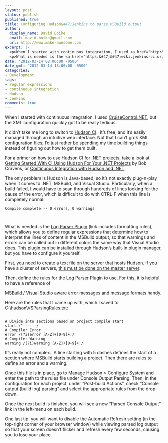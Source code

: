 ```yaml
---
layout: post
status: publish
published: true
title: Configuring Hudson&#47;Jenkins to parse MSBuild output
author:
  display_name: David Boike
  email: david.boike@gmail.com
  url: http://www.make-awesome.com
excerpt: |-
  <p>When I started with continuous integration, I used <a href="http:&#47;&#47;www.cruisecontrolnet.org&#47;" target="_blank">CruiseControl.NET</a>, but the XML configuration quickly got to be really tedious.</p> <p>It didn&rsquo;t take me long to switch to <a href="http:&#47;&#47;hudson-ci.org&#47;" target="_blank">Hudson CI</a>.&nbsp; It&rsquo;s free, and it&rsquo;s easily managed through an intuitive web interface. Not that I can&rsquo;t grok XML configuration files; I&rsquo;d just rather be spending my time building things instead of figuring out how to get them built.</p> <p>For a primer on how to use Hudson CI for .NET projects, take a look at <a href="http:&#47;&#47;blog.bobcravens.com&#47;2010&#47;03&#47;getting-started-with-ci-using-hudson-for-your-net-projects&#47;" target="_blank">Getting Started With CI Using Hudson For Your .NET Projects</a> by Bob Cravens, or <a href="http:&#47;&#47;refactor.tonoli.net&#47;2009&#47;12&#47;04&#47;continuous-integration-with-hudson-and-net&#47;" target="_blank">Continuous Integration with Hudson and .NET</a></p> <p>The only problem is Hudson is Java-based, so it&rsquo;s not exactly plug-n-play when it comes to .NET, MSBuild, and Visual Studio. Particularly, when a build failed, I would have to scan through hundreds of lines looking for the cause of the error, which is difficult to do with CTRL-F when this line is completely normal:</p><pre>Compile complete -- 0 errors, 0 warnings</pre><pre>&nbsp;</pre>
  <p>What is needed is the <a href="https:&#47;&#47;wiki.jenkins-ci.org&#47;display&#47;JENKINS&#47;Log+Parser+Plugin" target="_blank">Log Parser Plugin</a> (link includes formatting rules), which allows you to define regular expressions that determine how to interpret the lines of content in the MSBuild output, so that warnings and errors can be called out in different colors the same way that Visual Studio does. This plugin can be installed through Hudson&rsquo;s built-in plugin manager, but you have to configure it yourself.</p>
date: '2012-03-14 08:00:00 -0500'
date_gmt: '2012-03-14 13:00:00 -0500'
categories:
- Development
tags:
- regular expressions
- continuous integration
- Hudson
- Jenkins
comments: true
---
```

When I started with continuous integration, I used [CruiseControl.NET](http://www.cruisecontrolnet.org/), but the XML configuration quickly got to be really tedious.

It didn’t take me long to switch to [Hudson CI](http://hudson-ci.org/).  It’s free, and it’s easily managed through an intuitive web interface. Not that I can’t grok XML configuration files; I’d just rather be spending my time building things instead of figuring out how to get them built.

For a primer on how to use Hudson CI for .NET projects, take a look at [Getting Started With CI Using Hudson For Your .NET Projects](http://blog.bobcravens.com/2010/03/getting-started-with-ci-using-hudson-for-your-net-projects/) by Bob Cravens, or [Continuous Integration with Hudson and .NET](http://www.refactor.co.za/2009/12/04/continuous-integration-with-hudson-and-net/)

The only problem is Hudson is Java-based, so it’s not exactly plug-n-play when it comes to .NET, MSBuild, and Visual Studio. Particularly, when a build failed, I would have to scan through hundreds of lines looking for the cause of the error, which is difficult to do with CTRL-F when this line is completely normal:

    Compile complete -- 0 errors, 0 warnings

     

What is needed is the [Log Parser Plugin](https://wiki.jenkins-ci.org/display/JENKINS/Log+Parser+Plugin) (link includes formatting rules), which allows you to define regular expressions that determine how to interpret the lines of content in the MSBuild output, so that warnings and errors can be called out in different colors the same way that Visual Studio does. This plugin can be installed through Hudson’s built-in plugin manager, but you have to configure it yourself.

First, you need to create a text file on the server that hosts Hudson. If you have a cluster of servers, [this must be done on the master server](http://stackoverflow.com/questions/4285701/how-to-fail-a-hudson-job-if-a-certain-string-occurs-in-console-output#4304608).

Then, define the rules for the Log Parser Plugin to use. For this, it is helpful to have a reference of

[MSBuild / Visual Studio aware error messages and message formats](http://blogs.msdn.com/b/msbuild/archive/2006/11/03/msbuild-visual-studio-aware-error-messages-and-message-formats.aspx) handy.

Here are the rules that I came up with, which I saved to C:\\hudson\\VSParsingRules.txt:

~~~~

# Divide into sections based on project compile start
start /^------/
# Compiler Error
error /(?i)error [A-Z]+[0-9]+:/
# Compiler Warning
warning /(?i)warning [A-Z]+[0-9]+:/
~~~~

It’s really not complex.  A line starting with 5 dashes defines the start of a section where MSBuild starts building a project. Then there are rules to define an error and a warning.

Once this file is in place, go to Manage Hudson \> Configure System and enter the path to the rules file under Console Output Parsing. Then, in the configuration for each project, under “Post-build Actions”, check “Console output (build log) parsing” and select the appropriate rules from the drop-down.

Once the next build is finished, you will see a new “Parsed Console Output” link in the left-menu on each build.

One last tip: you will want to disable the Automatic Refresh setting (in the top-right corner of your browser window) while viewing parsed log output so that your screen doesn’t flicker and refresh every few seconds, causing you to lose your place.
